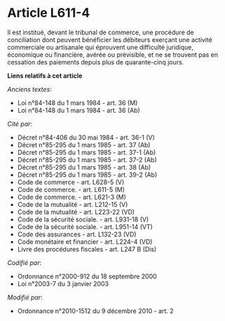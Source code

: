 # Article L611-4

Il est institué, devant le tribunal de commerce, une procédure de conciliation dont peuvent bénéficier les débiteurs exerçant
une activité commerciale ou artisanale qui éprouvent une difficulté juridique, économique ou financière, avérée ou
prévisible, et ne se trouvent pas en cessation des paiements depuis plus de quarante-cinq jours.

**Liens relatifs à cet article**

_Anciens textes_:

  - Loi n°84-148 du 1 mars 1984 - art. 36 (M)
  - Loi n°84-148 du 1 mars 1984 - art. 36 (Ab)

_Cité par_:

  - Décret n°84-406 du 30 mai 1984 - art. 36-1 (V)
  - Décret n°85-295 du 1 mars 1985 - art. 37 (Ab)
  - Décret n°85-295 du 1 mars 1985 - art. 37-1 (Ab)
  - Décret n°85-295 du 1 mars 1985 - art. 37-2 (Ab)
  - Décret n°85-295 du 1 mars 1985 - art. 38 (Ab)
  - Décret n°85-295 du 1 mars 1985 - art. 39-2 (Ab)
  - Code de commerce - art. L628-5 (V)
  - Code de commerce. - art. L611-5 (M)
  - Code de commerce. - art. L621-3 (M)
  - Code de la mutualité - art. L212-15 (V)
  - Code de la mutualité - art. L223-22 (VD)
  - Code de la sécurité sociale. - art. L931-18 (V)
  - Code de la sécurité sociale. - art. L951-14 (VT)
  - Code des assurances - art. L132-23 (VD)
  - Code monétaire et financier - art. L224-4 (VD)
  - Livre des procédures fiscales - art. L247 B (Dis)

_Codifié par_:

  - Ordonnance n°2000-912 du 18 septembre 2000
  - Loi n°2003-7 du 3 janvier 2003

_Modifié par_:

  - Ordonnance n°2010-1512 du 9 décembre 2010 - art. 2
